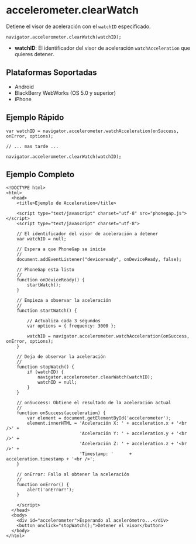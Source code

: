 accelerometer.clearWatch
========================

Detiene el visor de aceleración con el `watchID` especificado.

    navigator.accelerometer.clearWatch(watchID);

- __watchID__: El identificador del visor de aceleración `watchAcceleration` que quieres detener.

Plataformas Soportadas
----------------------

- Android
- BlackBerry WebWorks (OS 5.0 y superior)
- iPhone

Ejemplo Rápido
--------------

    var watchID = navigator.accelerometer.watchAcceleration(onSuccess, onError, options);
    
    // ... mas tarde ...
    
    navigator.accelerometer.clearWatch(watchID);
    
Ejemplo Completo
----------------

    <!DOCTYPE html>
    <html>
      <head>
        <title>Ejemplo de Acceleration</title>

        <script type="text/javascript" charset="utf-8" src="phonegap.js"></script>
        <script type="text/javascript" charset="utf-8">

        // El identificador del visor de aceleración a detener
        var watchID = null;
        
        // Espera a que PhoneGap se inicie
        //
        document.addEventListener("deviceready", onDeviceReady, false);

        // PhoneGap esta listo
        //
        function onDeviceReady() {
            startWatch();
        }

        // Empieza a observar la aceleración
        //
        function startWatch() {
            
            // Actualiza cada 3 segundos
            var options = { frequency: 3000 };
            
            watchID = navigator.accelerometer.watchAcceleration(onSuccess, onError, options);
        }
        
        // Deja de observar la aceleración
        //
        function stopWatch() {
            if (watchID) {
                navigator.accelerometer.clearWatch(watchID);
                watchID = null;
            }
        }
		    
        // onSuccess: Obtiene el resultado de la aceleración actual
        //
        function onSuccess(acceleration) {
            var element = document.getElementById('accelerometer');
            element.innerHTML = 'Aceleración X: ' + acceleration.x + '<br />' +
                                'Aceleración Y: ' + acceleration.y + '<br />' +
                                'Aceleración Z: ' + acceleration.z + '<br />' + 
                                'Timestamp: '      + acceleration.timestamp + '<br />';
        }

        // onError: Fallo al obtener la aceleración
        //
        function onError() {
            alert('onError!');
        }

        </script>
      </head>
      <body>
        <div id="accelerometer">Esperando al acelerómetro...</div>
		<button onclick="stopWatch();">Detener el visor</button>
      </body>
    </html>
